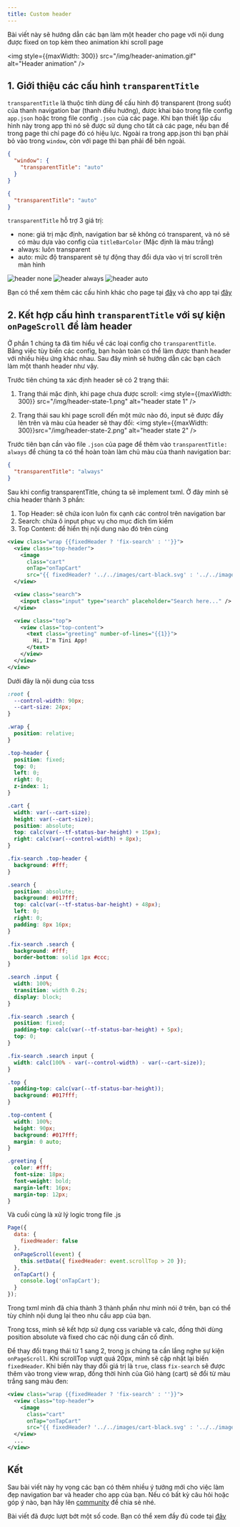 ```yaml
---
title: Custom header
---
```


Bài viết này sẽ hướng dẫn các bạn làm một header cho page với nội dung được fixed on top kèm theo animation khi scroll page

<!--truncate-->

<img style={{maxWidth: 300}} src="/img/header-animation.gif" alt="Header animation" />

## 1. Giới thiệu các cấu hình `transparentTitle`

`transparentTitle` là thuộc tính dùng để cấu hình độ transparent (trong suốt) của thanh navigation bar (thanh điều hướng), được khai báo trong file config `app.json` hoặc trong file config `.json` của các page. Khi bạn thiết lập cấu hình này trong app thì nó sẽ được sử dụng cho tất cả các page, nếu bạn để trong page thì chỉ page đó có hiệu lực. Ngoài ra trong app.json thì bạn phải bỏ vào trong `window`, còn với page thì bạn phải để bên ngoài.

```json title=src/app.json
{
  "window": {
    "transparentTitle": "auto"
  }
}
```

```json title=src/pages/index/index.json
{
  "transparentTitle": "auto"
}
```

`transparentTitle` hỗ trợ 3 giá trị:

- none: giá trị mặc định, navigation bar sẽ không có transparent, và nó sẽ có màu dựa vào config của `titleBarColor` (Mặc định là màu trắng)
- always: luôn transparent
- auto: mức độ transparent sẽ tự động thay đổi dựa vào vị trí scroll trên màn hình

<div style={{ display: 'grid', gridTemplateColumns: 'repeat(3, 1fr)', gridGap: 8, marginBottom: 16 }}>
  <img src="/img/header-none.gif" alt="header none" />
  <img src="/img/header-always.gif" alt="header always" />
  <img src="/img/header-auto.gif" alt="header auto" />
</div>

Bạn có thể xem thêm các cấu hình khác cho page tại [đây](/docs/framework/miniapp-page/config) và cho app tại [đây](/docs/framework/app/config#window)

## 2. Kết hợp cấu hình `transparentTitle` với sự kiện `onPageScroll` để làm header

Ở phần 1 chúng ta đã tìm hiểu về các loại config cho `transparentTitle`. Bằng việc tùy biến các config, bạn hoàn toàn có thể làm được thanh header với nhiều hiệu ứng khác nhau. Sau đây mình sẽ hướng dẫn các bạn cách làm một thanh header như vậy.

Trước tiên chúng ta xác định header sẽ có 2 trạng thái:

1. Trạng thái mặc định, khi page chưa được scroll:
   <img style={{maxWidth: 300}} src="/img/header-state-1.png" alt="header state 1" />

2. Trạng thái sau khi page scroll đến một mức nào đó, input sẽ được đẩy lên trên và màu của header sẽ thay đổi:
   <img style={{maxWidth: 300}}src="/img/header-state-2.png" alt="header state 2" />

Trước tiên bạn cần vào file `.json` của page để thêm vào `transparentTitle: always` để chúng ta có thể hoàn toàn làm chủ màu của thanh navigation bar:

```json title=src/pages/index/index.json
{
  "transparentTitle": "always"
}
```

Sau khi config transparentTitle, chúng ta sẽ implement txml. Ở đây mình sẽ chia header thành 3 phần:

1. Top Header: sẽ chứa icon luôn fix cạnh các control trên navigation bar
2. Search: chứa ô input phục vụ cho mục đích tìm kiếm
3. Top Content: để hiển thị nội dung nào đó trên cùng

```xml title=src/pages/index/index.txml
<view class="wrap {{fixedHeader ? 'fix-search' : ''}}">
  <view class="top-header">
    <image
      class="cart"
      onTap="onTapCart"
      src="{{ fixedHeader? '../../images/cart-black.svg' : '../../images/cart-white.svg'}}" />
  </view>

  <view class="search">
    <input class="input" type="search" placeholder="Search here..." />
  </view>

  <view class="top">
    <view class="top-content">
      <text class="greeting" number-of-lines="{{1}}">
        Hi, I'm Tini App!
      </text>
    </view>
  </view>
</view>
```

Dưới đây là nội dung của tcss

```css title=src/pages/index/index.tcss
:root {
  --control-width: 90px;
  --cart-size: 24px;
}

.wrap {
  position: relative;
}

.top-header {
  position: fixed;
  top: 0;
  left: 0;
  right: 0;
  z-index: 1;
}

.cart {
  width: var(--cart-size);
  height: var(--cart-size);
  position: absolute;
  top: calc(var(--tf-status-bar-height) + 15px);
  right: calc(var(--control-width) + 8px);
}

.fix-search .top-header {
  background: #fff;
}

.search {
  position: absolute;
  background: #017fff;
  top: calc(var(--tf-status-bar-height) + 48px);
  left: 0;
  right: 0;
  padding: 8px 16px;
}

.fix-search .search {
  background: #fff;
  border-bottom: solid 1px #ccc;
}

.search .input {
  width: 100%;
  transition: width 0.2s;
  display: block;
}

.fix-search .search {
  position: fixed;
  padding-top: calc(var(--tf-status-bar-height) + 5px);
  top: 0;
}

.fix-search .search input {
  width: calc(100% - var(--control-width) - var(--cart-size));
}

.top {
  padding-top: calc(var(--tf-status-bar-height));
  background: #017fff;
}

.top-content {
  width: 100%;
  height: 90px;
  background: #017fff;
  margin: 0 auto;
}

.greeting {
  color: #fff;
  font-size: 18px;
  font-weight: bold;
  margin-left: 16px;
  margin-top: 12px;
}
```

Và cuối cùng là xử lý logic trong file .js

```javascript title=src/pages/index/index.js
Page({
  data: {
    fixedHeader: false
  },
  onPageScroll(event) {
    this.setData({ fixedHeader: event.scrollTop > 20 });
  },
  onTapCart() {
    console.log('onTapCart');
  }
});
```

Trong txml mình đã chia thành 3 thành phần như mình nói ở trên, bạn có thể tùy chỉnh nội dung lại theo nhu cầu app của bạn.

Trong tcss, mình sẽ kết hợp sử dụng css variable và calc, đồng thời dùng position absolute và fixed cho các nội dung cần cố định.

Để thay đổi trạng thái từ 1 sang 2, trong js chúng ta cần lắng nghe sự kiện `onPageScroll`. Khi scrollTop vượt quá 20px, mình sẽ cập nhật lại biến `fixedHeader`. Khi biến này thay đổi giá trị là `true`, class `fix-search` sẽ được thêm vào trong view wrap, đồng thời hình của Giỏ hàng (cart) sẽ đổi từ màu trắng sang màu đen:

```xml {1,6}
<view class="wrap {{fixedHeader ? 'fix-search' : ''}}">
  <view class="top-header">
    <image
      class="cart"
      onTap="onTapCart"
      src="{{ fixedHeader? '../../images/cart-black.svg' : '../../images/cart-white.svg'}}" />
  </view>
  ...
</view>
```

## Kết

Sau bài viết này hy vọng các bạn có thêm nhiều ý tưởng mới cho việc làm đẹp navigation bar và header cho app của bạn. Nếu có bất kỳ câu hỏi hoặc góp ý nào, bạn hãy lên [community](https://community.tiki.vn) để chia sẻ nhé.

Bài viết đã được lượt bớt một số code. Bạn có thể xem đầy đủ code tại [đây](https://github.com/tikivn/tiniapp-example/tree/main/custom-header)
